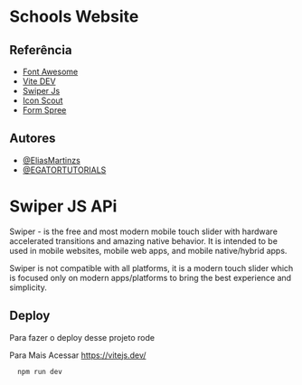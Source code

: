 
# Schools Website





## Referência

 - [Font Awesome](https://fonts.googleapis.com/css2?family=Montserrat:ital,wght@1,200&display=swap)
 - [Vite DEV](https://vitejs.dev/)
 - [Swiper Js](https://swiperjs.com/)
 - [Icon Scout](https://iconscout.com/)
 - [Form Spree](https://formspree.io/)


## Autores

- [@EliasMartinzs](https://github.com/EliasMartinzs)
- [@EGATORTUTORIALS](https://www.youtube.com/@EGATORTUTORIALS)


# Swiper JS APi

Swiper - is the free and most modern mobile touch slider with hardware accelerated transitions and amazing native behavior. It is intended to be used in mobile websites, mobile web apps, and mobile native/hybrid apps.

Swiper is not compatible with all platforms, it is a modern touch slider which is focused only on modern apps/platforms to bring the best experience and simplicity.
## Deploy

Para fazer o deploy desse projeto rode

Para Mais Acessar https://vitejs.dev/

```bash
  npm run dev
```

